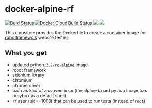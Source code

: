 # docker-alpine-rf

[![Build Status](https://drone.dotya.ml/api/badges/wanderer/docker-alpine-rf/status.svg)](https://drone.dotya.ml/wanderer/docker-alpine-rf)
[![Docker Cloud Build Status](https://img.shields.io/docker/cloud/build/immawanderer/alpine-rf)](https://hub.docker.com/r/immawanderer/alpine-rf/builds)
[![](https://images.microbadger.com/badges/version/immawanderer/alpine-rf.svg)](https://microbadger.com/images/immawanderer/alpine-rf)
[![](https://images.microbadger.com/badges/commit/immawanderer/alpine-rf.svg)](https://microbadger.com/images/immawanderer/alpine-rf)

This repository provides the Dockerfile to create a container image for [robotframework](https://robotframework.org) website testing.

## What you get
* updated python[`:3.9-rc-alpine`](https://hub.docker.com/_/python) image
* robot framework
* selenium library
* chromium
* chrome driver
* bash as kind of a convenience (the alpine-based python image has busybox as a default shell)
* `rf` user (uid==1000) that can be used to run tests (instead of `root`)
